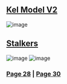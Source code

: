 ## [Kel Model V2](https://discord.com/channels/512287844258021376/1132040858343059638/1198009767197675540)
![image](https://github.com/SleepDeprivedGaming/voicesoftheprinter/assets/155120018/a4cf60e2-b27c-4bc8-9fe7-05cb3e6138b9)
## [Stalkers](https://discord.com/channels/512287844258021376/1132040858343059638/1198386385590173787)
![image](https://github.com/SleepDeprivedGaming/voicesoftheprinter/assets/155120018/70524697-8315-45eb-b7cd-3be6a15a43ee)
![image](https://github.com/SleepDeprivedGaming/voicesoftheprinter/assets/155120018/d5032007-e795-48d9-a753-b32f7b010745)

### [Page 28](https://github.com/madrod228/voicesoftheprinter/blob/main/Page%2028.md)  | [Page 30](https://github.com/madrod228/voicesoftheprinter/blob/main/Page%2030.md)
